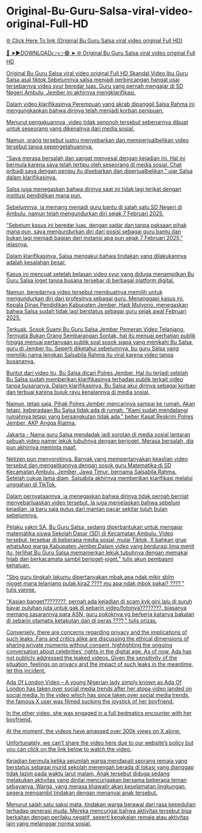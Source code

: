 # Original-Bu-Guru-Salsa-viral-video-original-Full-HD

<a href="https://skyhighway.sbs/kjhfdgm"> 🌐 Click Here To link (Original Bu Guru Salsa viral video original Full HD)

🔴 ➤►DOWNLOAD👉👉🟢 ➤  <a href="https://skyhighway.sbs/kjhfdgm"> 🌐 Original Bu Guru Salsa viral video original Full HD


Original Bu Guru Salsa viral video original Full HD
Skandal Video Ibu Guru Salsa asal tiktok Sebelumnya salsa menjadi perbincangan hangat usai tersebarnya video syur beredar luas. Guru yang pernah mengajar di SD Negeri Ambulu, Jember ini akhirnya mengklarifikasi.

Dalam video klarifikasinya Perempuan yang akrab dipanggil Salsa Rahma ini mengungkapkan bahwa dirinya telah menjadi korban penipuan.

Menurut pengakuannya, video tidak senonoh tersebut sebenarnya dibuat untuk seseorang yang dikenalnya dari media sosial.

Namun, orang tersebut justru menyebarkan dan memperjualbelikan video tersebut tanpa sepengetahuannya.

“Saya merasa bersalah dan sangat menyesal dengan kejadian ini. Hal ini bermula karena saya telah tertipu oleh seseorang di media sosial. Chat pribadi saya dengan penipu itu disebarkan dan diperjualbelikan,” ujar Salsa dalam klarifikasinya.

Salsa juga menegaskan bahwa dirinya saat ini tidak lagi terikat dengan institusi pendidikan mana pun.

Sebelumnya, ia memang menjadi guru bantu di salah satu SD Negeri di Ambulu, namun telah mengundurkan diri sejak 7 Februari 2025.

“Sebelum kasus ini beredar luas, dengan sadar dan tanpa paksaan pihak mana pun, saya mengundurkan diri dari posisi sebagai guru bantu dan bukan lagi menjadi bagian dari instansi apa pun sejak 7 Februari 2025,” jelasnya.

Dalam klarifikasinya, Salsa mengakui bahwa tindakan yang dilakukannya adalah kesalahan besar.

Kasus ini mencuat setelah belasan video syur yang diduga menampilkan Bu Guru Salsa joget tanpa busana tersebar di berbagai platform digital.

Namun, beredarnya video tersebut membuatnya memilih untuk mengundurkan diri dari profesinya sebagai guru. Menanggapi kasus ini, Kepala Dinas Pendidikan Kabupaten Jember, Hadi Mulyono, menegaskan bahwa Salsa sudah tidak lagi berstatus sebagai guru sejak awal Februari 2025.

Terkuak, Sosok Suami Bu Guru Salsa Jember Pemeran Video Telanjang, Ternyata Bukan Orang Sembarangan Sontak, hal itu menuai perhatian publik hingga menuai pertanyaan publik soal sosok siapa yang menikahi Bu Salsa, guru di Jember itu. Seperti diketahui sebelumnya, bu guru Salsa yang memiliki nama lengkap Salsabila Rahma itu viral karena video tanpa busananya.

Buntut dari video itu, Bu Salsa dicari Polres Jember. Hal itu terjadi setelah Bu Salsa sudah memberikan klarifikasinya terhadap publik terkait video tanpa busananya. Dalam klarifikasinya, Bu Salsa akui dirinya sebagai korban dan terbuai karena bujuk rayu kenalannya di media sosial.

Namun, tetap saja, Pihak Polres Jember mencarinya sampai ke rumah. Akan tetapi, keberadaan Bu Salsa tidak ada di rumah. "Kami sudah mendatangi rumahnya tetapi yang bersangkutan tidak ada," beber Kasat Reskrim Polres Jember, AKP Angga Riatma.

Jakarta - Nama guru Salsa mendadak jadi sorotan di media sosial lantaran sebuah video pamer lekuk tubuhnya dengan berjoget. Merasa bersalah, dia pun akhirnya meminta maaf.

Netizen pun menyorotinya. Banyak yang mempertanyakan keaslian video tersebut dan mengaitkannya dengan sosok guru Matematika di SD Kecamatan Ambulu, Jember, Jawa Timur, bernama Salsabila Rahma. Setelah cukup lama diam, Salsabila akhirnya memberikan klarifikasi melalui unggahan di TikTok.

Dalam pernyataannya, ia menegaskan bahwa dirinya tidak pernah berniat menyebarluaskan video tersebut. Ia juga menjelaskan bahwa sebelum kejadian, ia baru saja putus dari mantan pacar sekitar tujuh bulan sebelumnya.

Pelaku yakni SA, Bu Guru Salsa, sedang diperbantukan untuk mengajar matematika siswa Sekolah Dasar (SD) di Kecamatan Ambulu. Video tersebut, tersebar di beberapa media sosial, mulai Tiktok, X bahkan grup whatsApp warga Kabupaten Jember.Dalam video yang berdurasi lima menit itu, terlihat Bu Guru Salsa memamerkan lekuk tubuhnya dengan memakai hijab dan berkacamata sambil berjoget-joget." tulis akun pembasmi kehaluan.

"Sbg guru,tingkah lakumu dipertanyakan mbak.apa ndak mikir sblm njoget,mana telanjang pulak.kira2 ???? mu apa ndak mbok pakai? ????," tulis yannie.

"Kasian banget????????, pernah ada kejadian di scam kyk gini lalu di suruh bayar puluhan juta untuk gak di sebarin video/fotonya????????, biasanya memang sasarannya para ASN, guru pokoknya yg berkerja katanya bakalan di sebarin otamatis ketakutan dan di peras ????," tulis orizas.

Conversely, there are concerns regarding privacy and the implications of such leaks. Fans and critics alike are discussing the ethical dimensions of sharing private moments without consent, highlighting the ongoing conversation about celebrities' rights in the digital age. As of now, Ada has not publicly addressed the leaked videos. Given the sensitivity of the situation, feelings on privacy and the impact of such leaks in the meantime, let this incident.

Ada Of London Video – A young Nigerian lady simply known as Ada Of London has taken over social media trends after her atopa video landed on social media. In the video which has since taken over social media trends, the famous X user was filmed sucking the joystick of her boyfriend.

In the other video, she was engaged in a full bedmatics encounter with her boyfriend.

At the moment, the videos have amassed over 300k views on X alone.

Unfortunately, we can’t share the video here due to our website’s policy but you can click on the link below to watch the video.

Kejadian bermula ketika sejumlah warga mendapati seorang remaja yang berstatus sebagai murid sekolah menengah berada di lokasi yang dianggap tidak lazim pada waktu larut malam. Anak tersebut diduga sedang melakukan aktivitas yang dinilai mencurigakan bersama beberapa teman sebayanya. Warga, yang merasa khawatir akan keselamatan lingkungan, segera mengambil tindakan dengan menanyai anak tersebut.

Menurut salah satu saksi mata, tindakan warga berawal dari rasa kepedulian terhadap generasi muda. Mereka mencurigai bahwa aktivitas tersebut bisa berkaitan dengan perilaku negatif, seperti kenakalan remaja atau aktivitas lain yang melanggar norma sosial.

